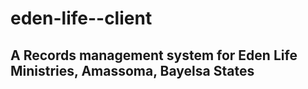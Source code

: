 # eden-life--client


## A Records management system for Eden Life Ministries, Amassoma, Bayelsa States